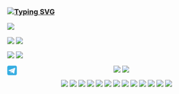 ### [![Typing SVG](https://readme-typing-svg.demolab.com?font=Abyssinica+SIL&size=21&pause=1000&color=F70000&background=72684E00&center=true&vCenter=true&width=435&lines=Hello+there!;Sir+Obsidian+Maximus+welcomes+you!+%F0%9F%98%84)](https://git.io/typing-svg)

<!--![GitHub Stats](https://github-readme-stats.vercel.app/api?username=ObsidianMaximus&theme=synthwave)

![Top Languages](https://github-readme-stats.vercel.app/api/top-langs/?username=OBSIDIANMAXIMUS&show_icons=true&theme=2077)

[![GitHub Streak](https://streak-stats.demolab.com/?user=ObsidianMaximus&theme=buefy-dark)](https://git.io/streak-stats) -->

![](http://github-profile-summary-cards.vercel.app/api/cards/profile-details?username=ObsidianMaximus&theme=2077) 

![](http://github-profile-summary-cards.vercel.app/api/cards/repos-per-language?username=ObsidianMaximus&theme=2077) ![](http://github-profile-summary-cards.vercel.app/api/cards/most-commit-language?username=ObsidianMaximus&theme=2077)

![](http://github-profile-summary-cards.vercel.app/api/cards/stats?username=ObsidianMaximus&theme=2077) ![](http://github-profile-summary-cards.vercel.app/api/cards/productive-time?username=ObsidianMaximus&theme=2077&utcOffset=8)

<a href="https://t.me/ObsidianMaximus">
  <img align="left" alt="Sarthak's Telegram" width="22px" src="https://raw.githubusercontent.com/edent/SuperTinyIcons/master/images/svg/telegram.svg" />
</a>
 
<p align="center">
 <img src="https://komarev.com/ghpvc/?username=ObsidianMaximus&style=flat-square"/>
 
 
 <img src="https://img.shields.io/badge/dynamic/json?logo=github&label=GitHub+Followers&labelColor=282c34&color=181717&query=%24.data.totalSubs&url=https%3A%2F%2Fapi.spencerwoo.com%2Fsubstats%2F%3Fsource%3Dgithub%26queryKey%3DObsidianMaximus&longCache=true"/>
</p>

<p align="center">

<img src="https://img.shields.io/badge/-Mint-87CF3E?logo=LinuxMint&logoColor=fff"/>
<img src="https://img.shields.io/badge/-Win11-0078D4?logo=Windows11&logoColor=fff"/>
<img src="https://img.shields.io/badge/-AOSP-3DDC84?logo=Android&logoColor=fffhttps://img.shields.io/badge/-AOSP-3DDC84?logo=Android&logoColor=fff"/>
<img src="https://img.shields.io/badge/-Vim-019733?logo=VIM&logoColor=fff"/>
<img src="https://img.shields.io/badge/-Git-F05032?logo=Git&logoColor=fff"/>
<img src="https://img.shields.io/badge/-Bash-4E8825?logo=GNUBash&logoColor=fff"/>
<img src="https://img.shields.io/badge/-CliGuy-241F31?logo=GnomeTerminal&logoColor=fff"/>
<img src="https://img.shields.io/badge/-WSL2-4D4D4D?logo=WindowsTerminal&logoColor=fff"/>
<img src="https://img.shields.io/badge/-Kernel-A8B9CC?logo=C&logoColor=fff"/>
<img src="https://img.shields.io/badge/-ProsLang.-black?logo=c%2B%2B&style=social"/>
<img src="https://img.shields.io/badge/-NoobsLang.-3776AB?logo=Python&logoColor=fff"/>
<img src="https://img.shields.io/badge/-Bots-5865F2?logo=Discord&logoColor=fff"/>

<img src="https://img.shields.io/badge/-Bots-26A5E4?logo=Telegram&logoColor=fff"/>




</p>


<p align="center">

<!--
For Statistics:
https://github-readme-stats.vercel.app/api?username=suyashpatil400&count_private=true&show_icons=true&theme=radical
 
For Top Languages:
https://github-readme-stats.vercel.app/api/top-langs/?username=SUYASHPATIL400&show_icons=true&theme=radical
 
For Adding Icons to profile:
https://img.shields.io/badge/-HTML-e34f26?logo=html5&logoColor=fff
 
For icons:

    https://simpleicons.org/
-->
